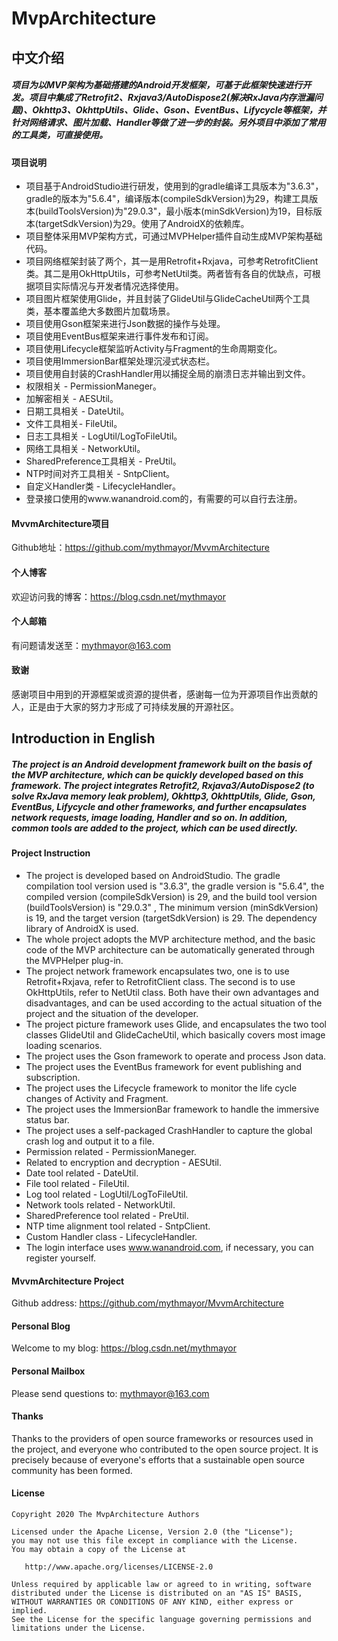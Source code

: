 # MvpArchitecture



## 中文介绍

##### 项目为以MVP架构为基础搭建的Android开发框架，可基于此框架快速进行开发。项目中集成了Retrofit2、Rxjava3/AutoDispose2(解决RxJava内存泄漏问题)、Okhttp3、OkhttpUtils、Glide、Gson、EventBus、Lifycycle等框架，并针对网络请求、图片加载、Handler等做了进一步的封装。另外项目中添加了常用的工具类，可直接使用。

#### 项目说明

- 项目基于AndroidStudio进行研发，使用到的gradle编译工具版本为"3.6.3"，gradle的版本为"5.6.4"，编译版本(compileSdkVersion)为29，构建工具版本(buildToolsVersion)为"29.0.3"，最小版本(minSdkVersion)为19，目标版本(targetSdkVersion)为29。使用了AndroidX的依赖库。
- 项目整体采用MVP架构方式，可通过MVPHelper插件自动生成MVP架构基础代码。
- 项目网络框架封装了两个，其一是用Retrofit+Rxjava，可参考RetrofitClient类。其二是用OkHttpUtils，可参考NetUtil类。两者皆有各自的优缺点，可根据项目实际情况与开发者情况选择使用。
- 项目图片框架使用Glide，并且封装了GlideUtil与GlideCacheUtil两个工具类，基本覆盖绝大多数图片加载场景。
- 项目使用Gson框架来进行Json数据的操作与处理。
- 项目使用EventBus框架来进行事件发布和订阅。
- 项目使用Lifecycle框架监听Activity与Fragment的生命周期变化。
- 项目使用ImmersionBar框架处理沉浸式状态栏。
- 项目使用自封装的CrashHandler用以捕捉全局的崩溃日志并输出到文件。
- 权限相关 - PermissionManeger。
- 加解密相关 - AESUtil。
- 日期工具相关 - DateUtil。
- 文件工具相关- FileUtil。
- 日志工具相关 - LogUtil/LogToFileUtil。
- 网络工具相关 - NetworkUtil。
- SharedPreference工具相关 - PreUtil。
- NTP时间对齐工具相关 - SntpClient。
- 自定义Handler类 - LifecycleHandler。
- 登录接口使用的www.wanandroid.com的，有需要的可以自行去注册。

#### MvvmArchitecture项目

Github地址：https://github.com/mythmayor/MvvmArchitecture

#### 个人博客

欢迎访问我的博客：https://blog.csdn.net/mythmayor

#### 个人邮箱

有问题请发送至：mythmayor@163.com

#### 致谢

感谢项目中用到的开源框架或资源的提供者，感谢每一位为开源项目作出贡献的人，正是由于大家的努力才形成了可持续发展的开源社区。



## Introduction in English

##### The project is an Android development framework built on the basis of the MVP architecture, which can be quickly developed based on this framework. The project integrates Retrofit2, Rxjava3/AutoDispose2 (to solve RxJava memory leak problem), Okhttp3, OkhttpUtils, Glide, Gson, EventBus, Lifycycle and other frameworks, and further encapsulates network requests, image loading, Handler and so on. In addition, common tools are added to the project, which can be used directly.

#### Project Instruction

- The project is developed based on AndroidStudio. The gradle compilation tool version used is "3.6.3", the gradle version is "5.6.4", the compiled version (compileSdkVersion) is 29, and the build tool version (buildToolsVersion) is "29.0.3" , The minimum version (minSdkVersion) is 19, and the target version (targetSdkVersion) is 29. The dependency library of AndroidX is used.
- The whole project adopts the MVP architecture method, and the basic code of the MVP architecture can be automatically generated through the MVPHelper plug-in.
- The project network framework encapsulates two, one is to use Retrofit+Rxjava, refer to RetrofitClient class. The second is to use OkHttpUtils, refer to NetUtil class. Both have their own advantages and disadvantages, and can be used according to the actual situation of the project and the situation of the developer.
- The project picture framework uses Glide, and encapsulates the two tool classes GlideUtil and GlideCacheUtil, which basically covers most image loading scenarios.
- The project uses the Gson framework to operate and process Json data.
- The project uses the EventBus framework for event publishing and subscription.
- The project uses the Lifecycle framework to monitor the life cycle changes of Activity and Fragment.
- The project uses the ImmersionBar framework to handle the immersive status bar.
- The project uses a self-packaged CrashHandler to capture the global crash log and output it to a file.
- Permission related - PermissionManeger.
- Related to encryption and decryption - AESUtil.
- Date tool related - DateUtil.
- File tool related - FileUtil.
- Log tool related - LogUtil/LogToFileUtil.
- Network tools related - NetworkUtil.
- SharedPreference tool related - PreUtil.
- NTP time alignment tool related - SntpClient.
- Custom Handler class - LifecycleHandler.
- The login interface uses www.wanandroid.com, if necessary, you can register yourself.

#### MvvmArchitecture Project

Github address: https://github.com/mythmayor/MvvmArchitecture

#### Personal Blog

Welcome to my blog: https://blog.csdn.net/mythmayor

#### Personal Mailbox

Please send questions to: mythmayor@163.com

#### Thanks

Thanks to the providers of open source frameworks or resources used in the project, and everyone who contributed to the open source project. It is precisely because of everyone's efforts that a sustainable open source community has been formed.



#### License

```
Copyright 2020 The MvpArchitecture Authors

Licensed under the Apache License, Version 2.0 (the "License");
you may not use this file except in compliance with the License.
You may obtain a copy of the License at

   http://www.apache.org/licenses/LICENSE-2.0

Unless required by applicable law or agreed to in writing, software
distributed under the License is distributed on an "AS IS" BASIS,
WITHOUT WARRANTIES OR CONDITIONS OF ANY KIND, either express or implied.
See the License for the specific language governing permissions and
limitations under the License.
```

